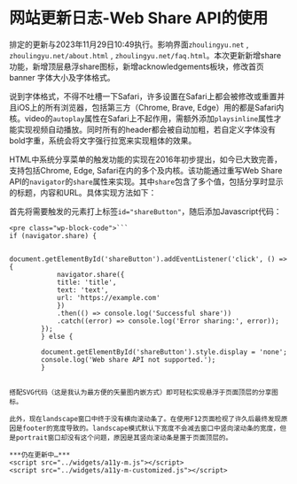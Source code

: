 # 网站更新日志-Web Share API的使用

排定的更新与2023年11月29日10:49执行。影响界面`zhoulingyu.net` , `zhoulingyu.net/about.html` , `zhoulingyu.net/faq.html`。本次更新新增share功能，新增顶层悬浮share图标，新增acknowledgements板块，修改首页banner 字体大小及字体格式。

说到字体格式，不得不吐槽一下Safari，许多设置在Safari上都会被修改或重置并且iOS上的所有浏览器，包括第三方（Chrome, Brave, Edge）用的都是Safari内核。video的`autoplay`属性在Safari上不起作用，需额外添加`playsinline`属性才能实现视频自动播放。同时所有的header都会被自动加粗，若自定义字体没有bold字重，系统会将文字强行拉宽来实现粗体的效果。

HTML中系统分享菜单的触发功能的实现在2016年初步提出，如今已大致完善，支持包括Chrome, Edge, Safari在内的多个及内核。该功能通过重写Web Share API的`navigator`的`share`属性来实现。其中`share`包含了多个值，包括分享时显示的标题，内容和URL。具体实现方法如下：

首先将需要触发的元素打上标签`id="shareButton"`，随后添加Javascript代码：

```
<pre class="wp-block-code">```
if (navigator.share) {

        document.getElementById('shareButton').addEventListener('click', () => {
            navigator.share({
            title: 'title',
            text: 'text',
            url: 'https://example.com'
            })
            .then(() => console.log('Successful share'))
            .catch((error) => console.log('Error sharing:', error));
        });
        } else {

        document.getElementById('shareButton').style.display = 'none';
        console.log('Web share API not supported.');
        }
```
```

搭配SVG代码（这是我认为最方便的矢量图内嵌方式）即可轻松实现悬浮于页面顶层的分享图标。

此外，现在landscape窗口中终于没有横向滚动条了。在使用F12页面检视了许久后最终发现原因是footer的宽度导致的。landscape模式默认下宽度不会减去窗口中竖向滚动条的宽度，但是portrait窗口却没有这个问题，原因是其竖向滚动条是置于页面顶层的。

***仍在更新中…***
<script src="../widgets/a11y-m.js"></script>
<script src="../widgets/a11y-m-customized.js"></script>